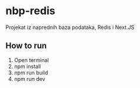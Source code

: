 # nbp-redis
Projekat iz naprednih baza podataka, Redis i Next.JS

## How to run  
1) Open terminal
2) npm install
3) npm run build
4) npm run dev
